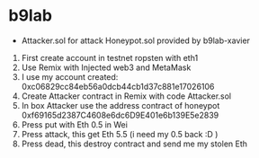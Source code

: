 # b9lab

- Attacker.sol for attack Honeypot.sol provided by b9lab-xavier

1. First create account in testnet ropsten with eth1
1. Use Remix with Injected web3 and MetaMask
1. I use my account created: 0xc06829cc84eb56a0dcb44cb1d37c881e17026106
1. Create Attacker contract in Remix with code Attacker.sol
1. In box Attacker use the address contract of honeypot 0xf69165d2387C4608e6dc6D9E401e6b139E5e2839
1. Press put with Eth 0.5 in Wei
1. Press attack, this get Eth 5.5 (i need my 0.5 back :D )
1. Press dead, this destroy contract and send me my stolen Eth
